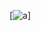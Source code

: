 [![a](https://cdn.discordapp.com/attachments/713346278003572777/790428569058541628/Screen_Shot_2020-11-30_at_9.44.54_PM.png)]
